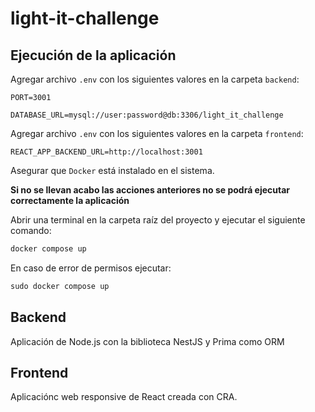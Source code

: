 # light-it-challenge

## Ejecución de la aplicación
Agregar archivo `.env` con los siguientes valores en la carpeta `backend`:
```env
PORT=3001

DATABASE_URL=mysql://user:password@db:3306/light_it_challenge
```

Agregar archivo `.env` con los siguientes valores en la carpeta `frontend`:
```env
REACT_APP_BACKEND_URL=http://localhost:3001
```

Asegurar que `Docker` está instalado en el sistema.

**Si no se llevan acabo las acciones anteriores no se podrá ejecutar correctamente la aplicación**

Abrir una terminal en la carpeta raíz del proyecto y ejecutar el siguiente comando:
```cmd
docker compose up
```
En caso de error de permisos ejecutar:
```cmd
sudo docker compose up
```

## Backend
Aplicación de Node.js con la biblioteca NestJS y Prima como ORM

## Frontend
Aplicaciónc web responsive de React creada con CRA.
